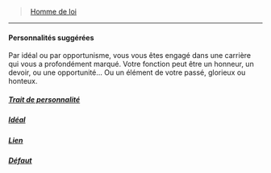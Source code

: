 ﻿---
!Items
Id: background_hommedeloi_hd.md#personnalités-suggérées
ParentLink: background_hommedeloi_hd.md#homme-de-loi
Name: Personnalités suggérées
ParentName: Homme de loi
NameLevel: 4
Attributes: {}
Description: >+
  Par idéal ou par opportunisme, vous vous êtes engagé dans une carrière qui vous a profondément marqué. Votre fonction peut être un honneur, un devoir, ou une opportunité… Ou un élément de votre passé, glorieux ou honteux.

---
> [Homme de loi](hd_background_hommedeloi.md)

---

#### Personnalités suggérées

Par idéal ou par opportunisme, vous vous êtes engagé dans une carrière qui vous a profondément marqué. Votre fonction peut être un honneur, un devoir, ou une opportunité… Ou un élément de votre passé, glorieux ou honteux.



##### [Trait de personnalité](hd_background_hommedeloi_trait_de_personnalite.md)



##### [Idéal](hd_background_hommedeloi_ideal.md)



##### [Lien](hd_background_hommedeloi_lien.md)



##### [Défaut](hd_background_hommedeloi_defaut.md)

